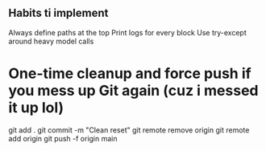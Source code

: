 ## Habits ti implement
 Always define paths at the top
 Print logs for every block
 Use try-except around heavy model calls


# One-time cleanup and force push if you mess up Git again (cuz i messed it up lol)
git add .
git commit -m "Clean reset"
git remote remove origin
git remote add origin <repo-url>
git push -f origin main
